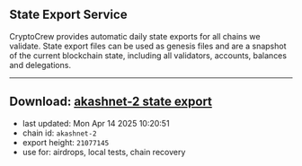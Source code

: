 ## State Export Service
CryptoCrew provides automatic daily state exports for all chains we validate. State export files can be used as genesis files and are a snapshot of the current blockchain state, including all validators, accounts, balances and delegations.

---
**Download: [akashnet-2 state export](https://dl-eu2.ccvalidators.com/SERVICE/akash/akashnet-2_export_21077145.json)**
---

- last updated: Mon Apr 14 2025 10:20:51
- chain id: `akashnet-2`
- export height: `21077145`
- use for: airdrops, local tests, chain recovery
